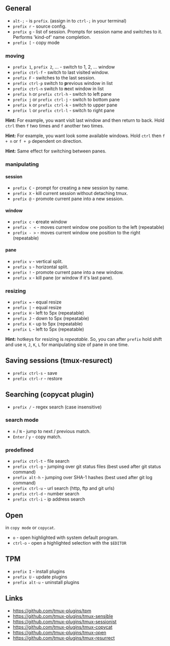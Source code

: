 ## General

-   `alt-;` - is `prefix`. (assign in to `ctrl-;` in your terminal)
-   `prefix r` - source config.
-   `prefix g` - list of session. Prompts for session name and switches to it. Performs 'kind-of' name completion. 
- `prefix [` - copy mode

### moving

-   `prefix 1`, `prefix 2`, ... - switch to 1, 2, ... window
-   `prefix ctrl-f` - switch to last visited window.
-   `prefix F` - switches to the last session.
-   `prefix ctrl-p` switch to **p**revious window in list
-   `prefix ctrl-n` switch to **n**ext window in list
-   `prefix h` or `prefix ctrl-h` - switch to left pane
-   `prefix j` or `prefix ctrl-j` - switch to bottom pane
-   `prefix k` or `prefix ctrl-k` - switch to upper pane
-   `prefix l` or `prefix ctrl-l` - switch to right pane

**Hint:** For example, you want visit last window and then return to back.  Hold `ctrl` then `f` two times and `f` another two times.

**Hint:** For example, you want look some available windows. Hold `ctrl` then `f + n` or `f + p` dependent on direction.

**Hint:** Same effect for switching between panes.

### manipulating

#### session

-   `prefix C` - prompt for creating a new session by name.
-   `prefix X` - kill current session without detaching tmux.
-   `prefix @` - promote current pane into a new session.

#### window

-   `prefix c` - **c**reate window
-   `prefix - <` - moves current window one position to the left (repeatable)
-   `prefix - >` - moves current window one position to the right (repeatable)

#### pane

-   `prefix v` - vertical split.
-   `prefix s` - horizontal split.
-   `prefix !` - promote current pane into a new window.
-   `prefix x` - kill pane (or window if it's last pane).

### resizing

-   `prefix =` - equal resize
-   `prefix |` - equal resize
-   `prefix H` - left to 5px (repeatable)
-   `prefix J` - down to 5px (repeatable)
-   `prefix K` - up to 5px (repeatable)
-   `prefix L` - left to 5px (repeatable)

**Hint:** hotkeys for resizing is _repeatable_. So, you can after `prefix` hold shift and use `H`, `J`, `K`, `L` for manipulating size of pane in one time. 

## Saving sessions (tmux-resurect)

-   `prefix ctrl-s` - save
-   `prefix ctrl-r` - restore

## Searching (copycat plugin)

-   `prefix /` - regex search (case insensitive)

### search mode

-   `n` / `N` - jump to next / previous match.
-   `Enter` / `y` - copy match.

### predefined

-   `prefix ctrl-t` - file search
-   `prefix ctrl-g` - jumping over git status files (best used after git status command)
-   `prefix alt-h` - jumping over SHA-1 hashes (best used after git log command)
-   `prefix ctrl-u` - url search (http, ftp and git urls)
-   `prefix ctrl-d` - number search
-   `prefix ctrl-i` - ip address search

## Open

in `copy mode` or `copycat`.

-   `o` - open highlighted with system default program.
-   `ctrl-o` - open a highlighted selection with the `$EDITOR`

## TPM

-   `prefix I` - install plugins
-   `prefix U` - update plugins
-   `prefix alt-u` - uninstall plugins

## Links

-   <https://github.com/tmux-plugins/tpm>
-   <https://github.com/tmux-plugins/tmux-sensible>
-   <https://github.com/tmux-plugins/tmux-sessionist>
-   <https://github.com/tmux-plugins/tmux-copycat>
-   <https://github.com/tmux-plugins/tmux-open>
-   <https://github.com/tmux-plugins/tmux-resurrect>
